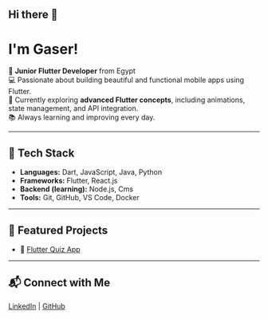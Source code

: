 ## Hi there 👋
# I'm Gaser!

🎯 **Junior Flutter Developer** from Egypt  
💻 Passionate about building beautiful and functional mobile apps using Flutter.  
🚀 Currently exploring **advanced Flutter concepts**, including animations, state management, and API integration.  
📚 Always learning and improving every day.

---

## 🧠 Tech Stack
- **Languages:** Dart, JavaScript, Java, Python
- **Frameworks:** Flutter, React.js  
- **Backend (learning):** Node.js, Cms   
- **Tools:** Git, GitHub, VS Code, Docker

---

## 🧩 Featured Projects
- 🧠 [Flutter Quiz App](https://github.com/gaser911/flutter_basics)

---

## 📬 Connect with Me
[LinkedIn](https://www.linkedin.com/in/gaser-aboel-azm/) | [GitHub](https://github.com/gaser911)

